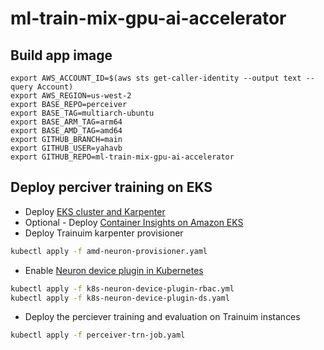 # ml-train-mix-gpu-ai-accelerator

## Build app image
```
export AWS_ACCOUNT_ID=$(aws sts get-caller-identity --output text --query Account)
export AWS_REGION=us-west-2
export BASE_REPO=perceiver
export BASE_TAG=multiarch-ubuntu
export BASE_ARM_TAG=arm64
export BASE_AMD_TAG=amd64
export GITHUB_BRANCH=main
export GITHUB_USER=yahavb
export GITHUB_REPO=ml-train-mix-gpu-ai-accelerator
```

## Deploy perciver training on EKS

* Deploy [EKS cluster and Karpenter](https://karpenter.sh/docs/getting-started/getting-started-with-karpenter/)
* Optional - Deploy [Container Insights on Amazon EKS](https://docs.aws.amazon.com/AmazonCloudWatch/latest/monitoring/Container-Insights-setup-EKS-quickstart.html)
* Deploy Trainuim karpenter provisioner 
```bash
kubectl apply -f amd-neuron-provisioner.yaml
```
* Enable [Neuron device plugin in Kubernetes](https://awsdocs-neuron.readthedocs-hosted.com/en/latest/containers/tutorials/k8s-neuron-device-plugin.html) 
```bash
kubectl apply -f k8s-neuron-device-plugin-rbac.yml
kubectl apply -f k8s-neuron-device-plugin-ds.yaml
```
* Deploy the perciever training and evaluation on Trainuim instances
```bash
kubectl apply -f perceiver-trn-job.yaml
```

